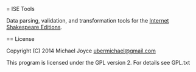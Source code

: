 = ISE Tools

Data parsing, validation, and transformation tools for the [Internet Shakespeare 
Editions](http://internetshakespeare.uvic.ca).

== License

Copyright (C) 2014 Michael Joyce <ubermichael@gmail.com>

This program is licensed under the GPL version 2. For details see GPL.txt

